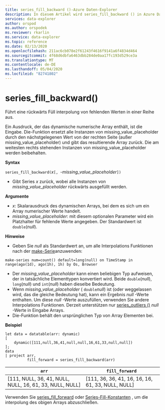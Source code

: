 ```yaml
---
title: series_fill_backward ()-Azure Daten-Explorer
description: In diesem Artikel wird series_fill_backward () in Azure Daten-Explorer beschrieben.
services: data-explorer
author: orspod
ms.author: orspodek
ms.reviewer: rkarlin
ms.service: data-explorer
ms.topic: reference
ms.date: 02/13/2020
ms.openlocfilehash: 211ac6cb078e2f61243f4616f9141a6f4834d464
ms.sourcegitcommit: 4f68d6dbfa6463dbb284de0aa17fc193d529ce3a
ms.translationtype: MT
ms.contentlocale: de-DE
ms.lasthandoff: 05/04/2020
ms.locfileid: "82741802"
---
```

# <a name="series_fill_backward"></a>series_fill_backward()

Führt eine rückwärts Füll interpolung von fehlenden Werten in einer Reihe aus.

Ein Ausdruck, der das dynamische numerische Array enthält, ist die Eingabe. Die-Funktion ersetzt alle Instanzen von missing_value_placeholder durch den nächstgelegenen Wert von der rechten Seite (außer missing_value_placeholder) und gibt das resultierende Array zurück. Die am weitesten rechts stehenden Instanzen von missing_value_placeholder werden beibehalten.

**Syntax**

`series_fill_backward(`*x*`[, `-*missing_value_placeholder*`])`
* Gibt Series *x* zurück, wobei alle Instanzen von *missing_value_placeholder* rückwärts ausgefüllt werden.

**Argumente**

* *x*: Skalarausdruck des dynamischen Arrays, bei dem es sich um ein Array numerischer Werte handelt.
* *missing_value_placeholder*: mit diesem optionalen Parameter wird ein Platzhalter für fehlende Werte angegeben. Der Standardwert ist `double`(*null*).

**Hinweise**

* Geben Sie *null* als Standardwert an, um alle Interpolations Funktionen nach der [make-Serie](make-seriesoperator.md)anzuwenden: 

```kusto
make-series num=count() default=long(null) on TimeStamp in range(ago(1d), ago(1h), 1h) by Os, Browser
```

* Der *missing_value_placeholder* kann einen beliebigen Typ aufweisen, der in tatsächliche Elementtypen konvertiert wird. Beide `double`(*null*), `long`(*null*) und `int`(*null*) haben dieselbe Bedeutung.
* Wenn *missing_value_placeholder* ( `double`*null*) ist (oder weggelassen wird, das die gleiche Bedeutung hat), kann ein Ergebnis *null* -Werte enthalten. Um diese *null* -Werte auszufüllen, verwenden Sie andere Interpolations Funktionen. Derzeit unterstützen nur [series_outliers ()](series-outliersfunction.md) *null* -Werte in Eingabe Arrays.
* Die-Funktion behält den ursprünglichen Typ von Array Elementen bei.

**Beispiel**

```kusto
let data = datatable(arr: dynamic)
[
    dynamic([111,null,36,41,null,null,16,61,33,null,null])   
];
data 
| project arr, 
          fill_forward = series_fill_backward(arr)

```

|`arr`|`fill_forward`|
|---|---|
|[111, NULL, 36, 41, NULL, NULL, 16, 61, 33, NULL, NULL]|[111, 36, 36, 41, 16, 16, 16, 61, 33, NULL, NULL]|

  
Verwenden Sie [series_fill_forward](series-fill-forwardfunction.md) oder [Series-Fill-Konstanten](series-fill-constfunction.md) , um die interpolung des obigen Arrays abzuschließen.
